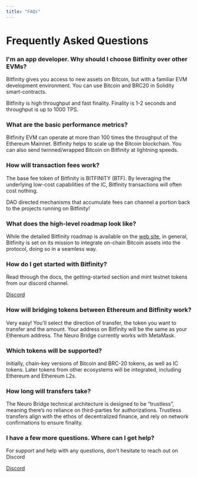 ```yaml
---
title: "FAQs"
---
```


# Frequently Asked Questions

### I'm an app developer. Why should I choose Bitfinity over other EVMs?

Bitfinity gives you access to new assets on Bitcoin, but with a familiar EVM development environment. You can use Bitcoin and BRC20 in Solidity smart-contracts.

Bitfinity is high throughput and fast finality. Finality is 1-2 seconds and throughput is up to 1000 TPS. 

### What are the basic performance metrics?

Bitfinity EVM can operate at more than 100 times the throughput of the Ethereum Mainnet.
Bitfinity helps to scale up the Bitcoin blockchain. You can also send twinned/wrapped Bitcoin on Bitfinity at lightning speeds.  

### How will transaction fees work?

The base fee token of Bitfinity is BITFINITY (BTF).
By leveraging the underlying low-cost capabilities of the IC, Bitfinity transactions will often cost nothing.

DAO directed mechanisms that accumulate fees can channel a portion back to the projects running on Bitfinity!

### What does the high-level roadmap look like?

While the detailed Bitfinity roadmap is available on the [web site], in general, Bitfinity is set on its mission to integrate on-chain Bitcoin assets into the protocol, doing so in a seamless way. 

[web site]:  https://bitfinity.network/about

### How do I get started with Bitfinity?

Read through the docs, the getting-started section and mint testnet tokens from our discord channel. 

[Discord](https://discord.com/invite/AQwKukrdjf)

### How will bridging tokens between Ethereum and Bitfinity work?

Very easy! You'll select the direction of transfer, the token you want to transfer and the amount.
Your address on Bitfinity will be the same as your Ethereum address. The Neuro Bridge currently works with MetaMask.

### Which tokens will be supported?

Initially, chain-key versions of Bitcoin and BRC-20 tokens, as well as IC tokens. Later tokens from other ecosystems will be integrated, including Ethereum and Ethereum L2s. 


### How long will transfers take?

The Neuro Bridge technical architecture is designed to be “trustless”, meaning there’s no reliance on third-parties for authorizations.
Trustless transfers align with the ethos of decentralized finance, and rely on network confirmations to ensure finality.

### I have a few more questions. Where can I get help?

For support and help with any questions, don't hesitate to reach out on Discord 

[Discord](https://discord.com/invite/AQwKukrdjf)
